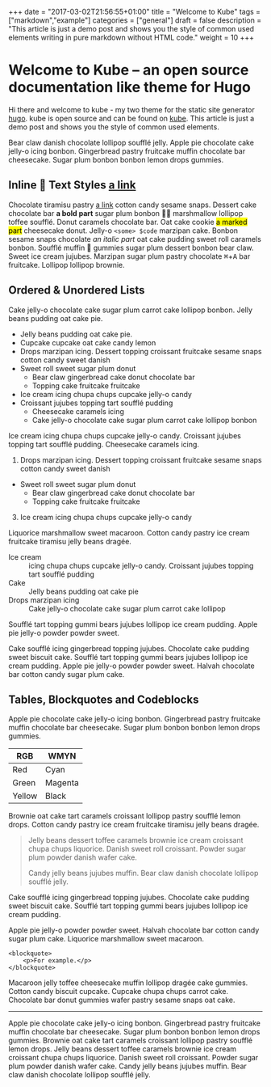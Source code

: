+++
date = "2017-03-02T21:56:55+01:00"
title = "Welcome to Kube"
tags = ["markdown","example"]
categories = ["general"]
draft = false
description = "This article is just a demo post and shows you the style of common used elements writing in pure markdown without HTML code."
weight = 10
+++

# Welcome to Kube – an open source documentation like theme for Hugo

Hi there and welcome to kube - my two theme for the static site generator [hugo](https://gohugo.io/). kube is open source and can be found on [kube](https://kube.elemnts.org/). This article is just a demo post and shows you the style of common used elements.

Bear claw danish chocolate lollipop soufflé jelly. Apple pie chocolate cake
jelly-o icing bonbon. Gingerbread pastry fruitcake muffin chocolate bar
cheesecake. Sugar plum bonbon bonbon lemon drops gummies.

## Inline 🦄  Text Styles [a link](http://kube.elemnts.org)

Chocolate tiramisu pastry [a link](http://zutrinken.com) cotton candy sesame snaps. Dessert cake chocolate bar **a bold part** sugar plum bonbon 🐓💨 marshmallow lollipop toffee soufflé. Donut caramels chocolate bar. Oat cake cookie <mark>a marked part</mark> cheesecake donut. Jelly-o `<some> $code` marzipan cake. Bonbon sesame snaps chocolate _an italic part_ oat cake pudding sweet roll caramels bonbon. Soufflé muffin 👻 gummies sugar plum dessert bonbon bear claw. Sweet ice cream jujubes. Marzipan sugar plum pastry chocolate <kbd>⌘</kbd>+<kbd>A</kbd> bar fruitcake. Lollipop lollipop brownie.

## Ordered & Unordered Lists

Cake jelly-o chocolate cake sugar plum carrot cake lollipop bonbon. Jelly beans pudding oat cake pie.

*   Jelly beans pudding oat cake pie.
*   Cupcake cupcake oat cake candy lemon
*   Drops marzipan icing. Dessert topping croissant fruitcake sesame snaps cotton candy sweet danish
*   Sweet roll sweet sugar plum donut
    *   Bear claw gingerbread cake donut chocolate bar
    *   Topping cake fruitcake fruitcake
*   Ice cream icing chupa chups cupcake jelly-o candy
*   Croissant jujubes topping tart soufflé pudding
    *   Cheesecake caramels icing
    *   Cake jelly-o chocolate cake sugar plum carrot cake lollipop bonbon

Ice cream icing chupa chups cupcake jelly-o candy. Croissant jujubes topping tart soufflé pudding. Cheesecake caramels icing.

1.  Drops marzipan icing. Dessert topping croissant fruitcake sesame snaps cotton candy sweet danish
*   Sweet roll sweet sugar plum donut 
    *   Bear claw gingerbread cake donut chocolate bar
    *   Topping cake fruitcake fruitcake
3.  Ice cream icing chupa chups cupcake jelly-o candy

Liquorice marshmallow sweet macaroon. Cotton candy pastry ice cream fruitcake tiramisu jelly beans dragée.

<dl><dt>Ice cream</dt><dd>icing chupa chups cupcake jelly-o candy. Croissant jujubes topping tart soufflé pudding</dd><dt>Cake</dt><dd>Jelly beans pudding oat cake pie</dd><dt>Drops marzipan icing</dt><dd>Cake jelly-o chocolate cake sugar plum carrot cake lollipop</dd></dl>

Soufflé tart topping gummi bears jujubes lollipop ice cream pudding. Apple pie jelly-o powder powder sweet.

Cake soufflé icing gingerbread topping jujubes. Chocolate cake pudding sweet biscuit cake. Soufflé tart topping gummi bears jujubes lollipop ice cream pudding. Apple pie jelly-o powder powder sweet. Halvah chocolate bar cotton candy sugar plum cake.

## Tables, Blockquotes and Codeblocks

Apple pie chocolate cake jelly-o icing bonbon. Gingerbread pastry fruitcake muffin chocolate bar cheesecake. Sugar plum bonbon bonbon lemon drops gummies.

|  RGB | WMYN  |
|---|---|
| Red  |  Cyan |
| Green  |  Magenta |
| Yellow  |  Black |


Brownie oat cake tart caramels croissant lollipop pastry soufflé lemon drops. Cotton candy pastry ice cream fruitcake tiramisu jelly beans dragée.

> Jelly beans dessert toffee caramels brownie ice cream croissant chupa chups liquorice. Danish sweet roll croissant. Powder sugar plum powder danish wafer cake.
> 
> Candy jelly beans jujubes muffin. Bear claw danish chocolate lollipop soufflé jelly.

Cake soufflé icing gingerbread topping jujubes. Chocolate cake pudding sweet biscuit cake. Soufflé tart topping gummi bears jujubes lollipop ice cream pudding.

Apple pie jelly-o powder powder sweet. Halvah chocolate bar cotton candy sugar plum cake. Liquorice marshmallow sweet macaroon.

    <blockquote>
        <p>For example.</p>
    </blockquote>

Macaroon jelly toffee cheesecake muffin lollipop dragée cake gummies. Cotton candy biscuit cupcake. Cupcake chupa chups carrot cake. Chocolate bar donut gummies wafer pastry sesame snaps oat cake.

* * *

Apple pie chocolate cake jelly-o icing bonbon. Gingerbread pastry fruitcake muffin chocolate bar cheesecake. Sugar plum bonbon bonbon lemon drops gummies. Brownie oat cake tart caramels croissant lollipop pastry soufflé lemon drops. Jelly beans dessert toffee caramels brownie ice cream croissant chupa chups liquorice. Danish sweet roll croissant. Powder sugar plum powder danish wafer cake. Candy jelly beans jujubes muffin. Bear claw danish chocolate lollipop soufflé jelly.


